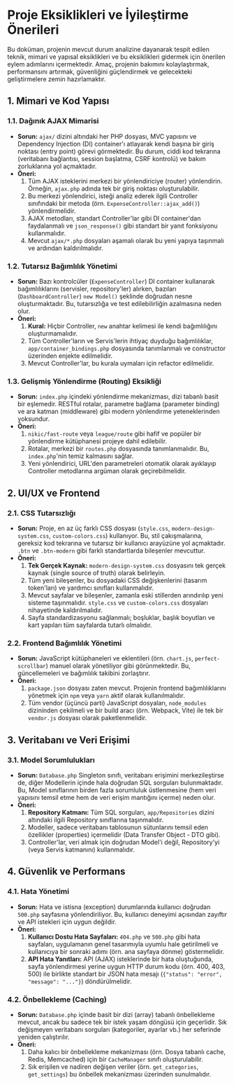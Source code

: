 # Proje Eksiklikleri ve İyileştirme Önerileri

Bu doküman, projenin mevcut durum analizine dayanarak tespit edilen teknik, mimari ve yapısal eksiklikleri ve bu eksiklikleri gidermek için önerilen eylem adımlarını içermektedir. Amaç, projenin bakımını kolaylaştırmak, performansını artırmak, güvenliğini güçlendirmek ve gelecekteki geliştirmelere zemin hazırlamaktır.

## 1. Mimari ve Kod Yapısı

### 1.1. Dağınık AJAX Mimarisi
*   **Sorun:** `ajax/` dizini altındaki her PHP dosyası, MVC yapısını ve Dependency Injection (DI) container'ı atlayarak kendi başına bir giriş noktası (entry point) görevi görmektedir. Bu durum, ciddi kod tekrarına (veritabanı bağlantısı, session başlatma, CSRF kontrolü) ve bakım zorluklarına yol açmaktadır.
*   **Öneri:**
    1.  Tüm AJAX isteklerini merkezi bir yönlendiriciye (router) yönlendirin. Örneğin, `ajax.php` adında tek bir giriş noktası oluşturulabilir.
    2.  Bu merkezi yönlendirici, isteği analiz ederek ilgili Controller sınıfındaki bir metoda (örn. `ExpenseController::ajax_add()`) yönlendirmelidir.
    3.  AJAX metodları, standart Controller'lar gibi DI container'dan faydalanmalı ve `json_response()` gibi standart bir yanıt fonksiyonu kullanmalıdır.
    4.  Mevcut `ajax/*.php` dosyaları aşamalı olarak bu yeni yapıya taşınmalı ve ardından kaldırılmalıdır.

### 1.2. Tutarsız Bağımlılık Yönetimi
*   **Sorun:** Bazı kontrolcüler (`ExpenseController`) DI container kullanarak bağımlılıklarını (servisler, repository'ler) alırken, bazıları (`DashboardController`) `new Model()` şeklinde doğrudan nesne oluşturmaktadır. Bu, tutarsızlığa ve test edilebilirliğin azalmasına neden olur.
*   **Öneri:**
    1.  **Kural:** Hiçbir Controller, `new` anahtar kelimesi ile kendi bağımlılığını oluşturmamalıdır.
    2.  Tüm Controller'ların ve Servis'lerin ihtiyaç duyduğu bağımlılıklar, `app/container_bindings.php` dosyasında tanımlanmalı ve constructor üzerinden enjekte edilmelidir.
    3.  Mevcut Controller'lar, bu kurala uymaları için refactor edilmelidir.

### 1.3. Gelişmiş Yönlendirme (Routing) Eksikliği
*   **Sorun:** `index.php` içindeki yönlendirme mekanizması, dizi tabanlı basit bir eşlemedir. RESTful rotalar, parametre bağlama (parameter binding) ve ara katman (middleware) gibi modern yönlendirme yeteneklerinden yoksundur.
*   **Öneri:**
    1.  `nikic/fast-route` veya `league/route` gibi hafif ve popüler bir yönlendirme kütüphanesi projeye dahil edilebilir.
    2.  Rotalar, merkezi bir `routes.php` dosyasında tanımlanmalıdır. Bu, `index.php`'nin temiz kalmasını sağlar.
    3.  Yeni yönlendirici, URL'den parametreleri otomatik olarak ayıklayıp Controller metodlarına argüman olarak geçirebilmelidir.

## 2. UI/UX ve Frontend

### 2.1. CSS Tutarsızlığı
*   **Sorun:** Proje, en az üç farklı CSS dosyası (`style.css`, `modern-design-system.css`, `custom-colors.css`) kullanıyor. Bu, stil çakışmalarına, gereksiz kod tekrarına ve tutarsız bir kullanıcı arayüzüne yol açmaktadır. `.btn` ve `.btn-modern` gibi farklı standartlarda bileşenler mevcuttur.
*   **Öneri:**
    1.  **Tek Gerçek Kaynak:** `modern-design-system.css` dosyasını tek gerçek kaynak (single source of truth) olarak belirleyin.
    2.  Tüm yeni bileşenler, bu dosyadaki CSS değişkenlerini (tasarım token'ları) ve yardımcı sınıfları kullanmalıdır.
    3.  Mevcut sayfalar ve bileşenler, zamanla eski stillerden arındırılıp yeni sisteme taşınmalıdır. `style.css` ve `custom-colors.css` dosyaları nihayetinde kaldırılmalıdır.
    4.  Sayfa standardizasyonu sağlanmalı; boşluklar, başlık boyutları ve kart yapıları tüm sayfalarda tutarlı olmalıdır.

### 2.2. Frontend Bağımlılık Yönetimi
*   **Sorun:** JavaScript kütüphaneleri ve eklentileri (örn. `chart.js`, `perfect-scrollbar`) manuel olarak yönetiliyor gibi görünmektedir. Bu, güncellemeleri ve bağımlılık takibini zorlaştırır.
*   **Öneri:**
    1.  `package.json` dosyası zaten mevcut. Projenin frontend bağımlılıklarını yönetmek için `npm` veya `yarn` aktif olarak kullanılmalıdır.
    2.  Tüm vendor (üçüncü parti) JavaScript dosyaları, `node_modules` dizininden çekilmeli ve bir build aracı (örn. Webpack, Vite) ile tek bir `vendor.js` dosyası olarak paketlenmelidir.

## 3. Veritabanı ve Veri Erişimi

### 3.1. Model Sorumlulukları
*   **Sorun:** `Database.php` Singleton sınıfı, veritabanı erişimini merkezileştirse de, diğer Modellerin içinde hala doğrudan SQL sorguları bulunmaktadır. Bu, Model sınıflarının birden fazla sorumluluk üstlenmesine (hem veri yapısını temsil etme hem de veri erişim mantığını içerme) neden olur.
*   **Öneri:**
    1.  **Repository Katmanı:** Tüm SQL sorguları, `app/Repositories` dizini altındaki ilgili Repository sınıflarına taşınmalıdır.
    2.  Modeller, sadece veritabanı tablosunun sütunlarını temsil eden özellikler (properties) içermelidir (Data Transfer Object - DTO gibi).
    3.  Controller'lar, veri almak için doğrudan Model'i değil, Repository'yi (veya Servis katmanını) kullanmalıdır.

## 4. Güvenlik ve Performans

### 4.1. Hata Yönetimi
*   **Sorun:** Hata ve istisna (exception) durumlarında kullanıcı doğrudan `500.php` sayfasına yönlendiriliyor. Bu, kullanıcı deneyimi açısından zayıftır ve API istekleri için uygun değildir.
*   **Öneri:**
    1.  **Kullanıcı Dostu Hata Sayfaları:** `404.php` ve `500.php` gibi hata sayfaları, uygulamanın genel tasarımıyla uyumlu hale getirilmeli ve kullanıcıya bir sonraki adımı (örn. ana sayfaya dönme) göstermelidir.
    2.  **API Hata Yanıtları:** API (AJAX) isteklerinde bir hata oluştuğunda, sayfa yönlendirmesi yerine uygun HTTP durum kodu (örn. 400, 403, 500) ile birlikte standart bir JSON hata mesajı (`{"status": "error", "message": "..."}`) döndürülmelidir.

### 4.2. Önbellekleme (Caching)
*   **Sorun:** `Database.php` içinde basit bir dizi (array) tabanlı önbellekleme mevcut, ancak bu sadece tek bir istek yaşam döngüsü için geçerlidir. Sık değişmeyen veritabanı sorguları (kategoriler, ayarlar vb.) her seferinde yeniden çalıştırılır.
*   **Öneri:**
    1.  Daha kalıcı bir önbellekleme mekanizması (örn. Dosya tabanlı cache, Redis, Memcached) için bir `CacheManager` sınıfı oluşturulabilir.
    2.  Sık erişilen ve nadiren değişen veriler (örn. `get_categories`, `get_settings`) bu önbellek mekanizması üzerinden sunulmalıdır.